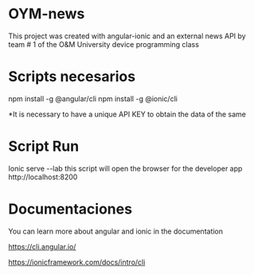 # OYM-news
This project was created with angular-ionic and an external news API by team # 1 of the O&M University device programming class

# Scripts necesarios
npm install -g @angular/cli
npm install -g @ionic/cli 

*It is necessary to have a unique API KEY to obtain the data of the same

# Script Run
Ionic serve --lab
this script will open the browser for the developer app http://localhost:8200

# Documentaciones
You can learn more about angular and ionic in the documentation

https://cli.angular.io/

https://ionicframework.com/docs/intro/cli
